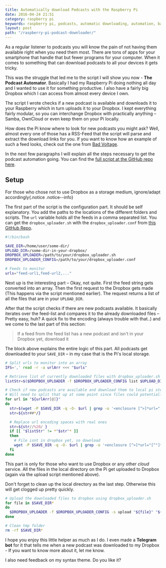 ```yaml
---
title: Automatically download Podcasts with the Raspberry Pi
date: 2016-04-24 21:51 
category: raspberry pi
keywords: raspberry pi, podcasts, automatic downloading, automation, bash, script
layout: post
path: "/raspberry-pi-podcast-downloader/"
---
```

As a regular listener to podcasts you will know the pain of not having
them available right when you need them most. There are tons of apps for your
smartphone that handle that but fewer programs for your computer. When it comes
to something that can download podcasts to all your devices it gets tricky.

This was the struggle that led me to the script I will show you now - **The Podcast Automator**.
Basically I had my Raspberry Pi doing nothing all day and I wanted to use it for
something productive. I also have a fairly big Dropbox which I can access from
almost every device I own.

The script I wrote checks if a new podcast is available and downloads it to your
Raspberry which in turn uploads it to your Dropbox. I kept everything fairly modular,
so you can interchange Dropbox with practically anything – Samba, OwnCloud or
even keep them on your Pi locally.

How does the Pi know where to look for new podcasts you might ask? Well, almost
every one of those has a RSS-Feed that the script will parse and extract the
download links for you. If you want to know how an example of such a feed looks,
check out the one from [Bad Voltage](http://www.badvoltage.org/feed/mp3/).

In the next few paragraphs I will explain all the steps necessary to get the
podcast automation going. You can find the [full script at the GitHub repo here](https://github.com/Algram/PodcastAutomator).

## Setup
For those who chose not to use Dropbox as a storage medium, ignore/adapt accordingly{.notice .notice--info}

The first part of the script is the configuration part. It should be self explanatory.
You add the paths to the locations of the different folders and scripts. The `url`
variable holds all the feeds in a comma separated list.
You can get the `dropbox_uploader.sh` with the `dropbox_uploader.conf` from [this GitHub Repo](https://github.com/andreafabrizi/Dropbox-Uploader).

```bash
#!/bin/bash

SAVE_DIR=/home/user/some-dir/
UPLOAD_DIR=/some-dir-in-your-dropbox/
DROPBOX_UPLOADER=/path/to/your/dropbox_uploader.sh
DROPBOX_UPLOADER_CONFIG=/path/to/your/dropbox_uploader.conf

# Feeds to monitor
urls="feed-url1,feed-url2,..."
```

Next up is the interesting part – Okay, not quite. First the feed string gets converted into an array. Then the first request to the Dropbox gets made (This happens via the script mentioned earlier). The request returns a list of all the files that are in your `UPLOAD_DIR`.

After that the script checks if there are new podcasts available. It basically iterates over the feed-list and compares it to the already downloaded files – Pretty easy, huh?
A quick fix to the encoding (always trouble with that..) and we come to the last part of this section:

> If a feed from the feed list has a new podcast and isn't in your Dropbox yet, download it

The block above explains the entire logic of this part. All podcasts get downloaded to your `SAVE_DIR` – in my case that is the Pi's local storage.

```bash
# Split urls to monitor into an array
IFS=',' read -r -a urlArr <<< "$urls"

# Retrieve list of currently downloaded files with dropbox_uploader.sh
listStr=$($DROPBOX_UPLOADER -f $DROPBOX_UPLOADER_CONFIG list $UPLOAD_DIR)

# Check if new podcasts are available and download them to local pi storage
# Will need to split that up at some point since files could potentially be too big for the pis storage
for url in "${urlArr[@]}"
do
  str=$(wget -P $SAVE_DIR -q -O- $url | grep -o '<enclosure [^>]*url="[^"]*' | grep -o '[^"]*$' | head -n 1)
  str=${str##*/}

  # Replace url encoding spaces with real ones
  str=${str//%20/ }
  if [[ "$listStr" != *"$str"* ]]
  then
	# File isnt in dropbox yet, so download
	wget -P $SAVE_DIR -q -O- $url | grep -o '<enclosure [^>]*url="[^"]*' | grep -o '[^"]*$' | head -n 1 | xargs wget -c -P $SAVE_DIR > /dev/null
  fi
done
```

This part is only for those who want to use Dropbox or any other *cloud* service. All the files in the local directory on the Pi get uploaded to Dropbox (again via the upload script mentioned above).

Don't forget to clean up the local directory as the last step. Otherwise this will get clogged up pretty quickly.

```bash
# Upload the downloaded files to dropbox using dropbox_uploader.sh
for file in $SAVE_DIR*
do
  $DROPBOX_UPLOADER -f $DROPBOX_UPLOADER_CONFIG -s upload "${file}" "${UPLOAD_DIR}"
done

# Clean tmp folder
rm -rf $SAVE_DIR*
```

I hope you enjoy this little helper as much as I do. I even made a **Telegram bot** for it that tells me when a new podcast was downloaded to my Dropbox - If you want to know more about it, let me know.

I also need feedback on my syntax theme. Do you like it?
